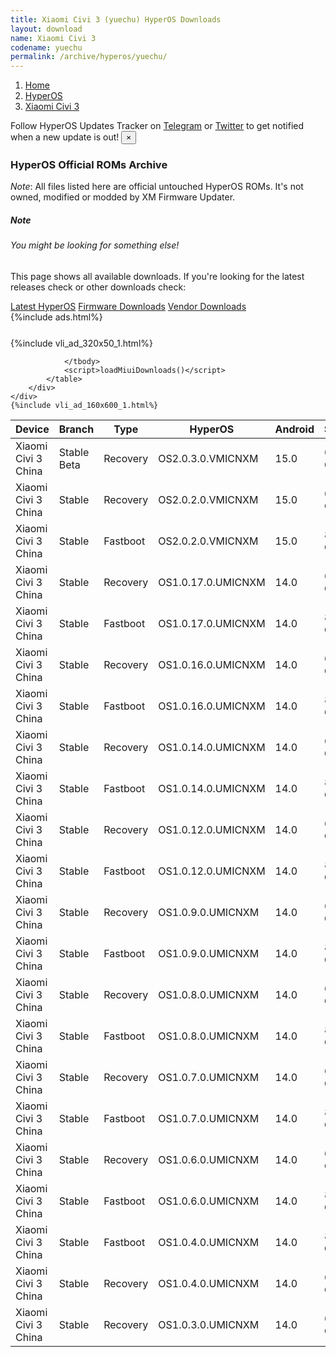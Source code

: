 ```yaml
---
title: Xiaomi Civi 3 (yuechu) HyperOS Downloads
layout: download
name: Xiaomi Civi 3
codename: yuechu
permalink: /archive/hyperos/yuechu/
---
```

<nav aria-label="breadcrumb">
    <ol class="breadcrumb">
        <li class="breadcrumb-item"><a href="/">Home</a></li>
        <li class="breadcrumb-item"><a href="/hyperos/">HyperOS</a></li>
        <li class="breadcrumb-item active" aria-current="page"><a href="/hyperos/yuechu/">Xiaomi Civi 3</a></li>
    </ol>
</nav>
<div class="alert alert-primary alert-dismissible fade show" role="alert">
    Follow HyperOS Updates Tracker on <a href="https://t.me/MIUIUpdatesTracker" class="alert-link">Telegram</a>
     or <a href="https://twitter.com/MiFwUpdater" class="alert-link">Twitter</a> to get notified when a new update is out!
    <button type="button" class="close" data-dismiss="alert" aria-label="Close">
        <span aria-hidden="true">&times;</span>
    </button>
</div>

### HyperOS Official ROMs Archive
*Note*: All files listed here are official untouched HyperOS ROMs. It's not owned, modified or modded by XM Firmware Updater.
<div class="card">
  <div class="card-body">
    <h5 class="card-title">Note</h5>
    <h6 class="card-subtitle mb-2 text-muted">You might be looking for something else!</h6>
    <p class="card-text">This page shows all available downloads.
     If you're looking for the latest releases check or other downloads check:</p>
    <a href="/hyperos/yuechu/" class="card-link">Latest HyperOS</a>
    <a href="/firmware/yuechu/" class="card-link">Firmware Downloads</a>
    <a href="/vendor/yuechu/" class="card-link">Vendor Downloads</a>
  </div>
</div>
{%include ads.html%}
<div class="row justify-content-center">
    <div class="col-10">
        <div class="table-responsive-md" style="margin-top: 25px;">
            {%include vli_ad_320x50_1.html%}
            <table id="miui" class="display dt-responsive nowrap compact table table-striped table-hover table-sm">
                <thead class="thead-dark">
                    <tr>
                        <th data-ref="device">Device</th>
                        <th data-ref="branch">Branch</th>
                        <th data-ref="type">Type</th>
                        <th data-ref="miui">HyperOS</th>
                        <th data-ref="android">Android</th>
                        <th data-ref="size">Size</th>
                        <th data-ref="size">Date</th>
                        <th data-ref="link">Link</th>
                    </tr>
                </thead>
                <tbody>
                <tr><td>Xiaomi Civi 3 China</td><td>Stable Beta</td><td>Recovery</td><td>OS2.0.3.0.VMICNXM</td><td>15.0</td><td>6.7 GB</td><td>2025-03-20</td><td><a href="/hyperos/yuechu/stable beta/OS2.0.3.0.VMICNXM/">Download</a></td></tr>
<tr><td>Xiaomi Civi 3 China</td><td>Stable</td><td>Recovery</td><td>OS2.0.2.0.VMICNXM</td><td>15.0</td><td>6.7 GB</td><td>2025-03-04</td><td><a href="/hyperos/yuechu/stable/OS2.0.2.0.VMICNXM/">Download</a></td></tr>
<tr><td>Xiaomi Civi 3 China</td><td>Stable</td><td>Fastboot</td><td>OS2.0.2.0.VMICNXM</td><td>15.0</td><td>8.9 GB</td><td>2025-02-26</td><td><a href="/hyperos/yuechu/stable/OS2.0.2.0.VMICNXM/">Download</a></td></tr>
<tr><td>Xiaomi Civi 3 China</td><td>Stable</td><td>Recovery</td><td>OS1.0.17.0.UMICNXM</td><td>14.0</td><td>6.3 GB</td><td>2025-02-05</td><td><a href="/hyperos/yuechu/stable/OS1.0.17.0.UMICNXM/">Download</a></td></tr>
<tr><td>Xiaomi Civi 3 China</td><td>Stable</td><td>Fastboot</td><td>OS1.0.17.0.UMICNXM</td><td>14.0</td><td>8.7 GB</td><td>2025-01-13</td><td><a href="/hyperos/yuechu/stable/OS1.0.17.0.UMICNXM/">Download</a></td></tr>
<tr><td>Xiaomi Civi 3 China</td><td>Stable</td><td>Recovery</td><td>OS1.0.16.0.UMICNXM</td><td>14.0</td><td>6.3 GB</td><td>2025-01-14</td><td><a href="/hyperos/yuechu/stable/OS1.0.16.0.UMICNXM/">Download</a></td></tr>
<tr><td>Xiaomi Civi 3 China</td><td>Stable</td><td>Fastboot</td><td>OS1.0.16.0.UMICNXM</td><td>14.0</td><td>8.6 GB</td><td>2025-01-09</td><td><a href="/hyperos/yuechu/stable/OS1.0.16.0.UMICNXM/">Download</a></td></tr>
<tr><td>Xiaomi Civi 3 China</td><td>Stable</td><td>Recovery</td><td>OS1.0.14.0.UMICNXM</td><td>14.0</td><td>6.3 GB</td><td>2024-12-04</td><td><a href="/hyperos/yuechu/stable/OS1.0.14.0.UMICNXM/">Download</a></td></tr>
<tr><td>Xiaomi Civi 3 China</td><td>Stable</td><td>Fastboot</td><td>OS1.0.14.0.UMICNXM</td><td>14.0</td><td>8.4 GB</td><td>2024-11-25</td><td><a href="/hyperos/yuechu/stable/OS1.0.14.0.UMICNXM/">Download</a></td></tr>
<tr><td>Xiaomi Civi 3 China</td><td>Stable</td><td>Recovery</td><td>OS1.0.12.0.UMICNXM</td><td>14.0</td><td>6.3 GB</td><td>2024-10-30</td><td><a href="/hyperos/yuechu/stable/OS1.0.12.0.UMICNXM/">Download</a></td></tr>
<tr><td>Xiaomi Civi 3 China</td><td>Stable</td><td>Fastboot</td><td>OS1.0.12.0.UMICNXM</td><td>14.0</td><td>8.3 GB</td><td>2024-10-18</td><td><a href="/hyperos/yuechu/stable/OS1.0.12.0.UMICNXM/">Download</a></td></tr>
<tr><td>Xiaomi Civi 3 China</td><td>Stable</td><td>Recovery</td><td>OS1.0.9.0.UMICNXM</td><td>14.0</td><td>6.3 GB</td><td>2024-09-20</td><td><a href="/hyperos/yuechu/stable/OS1.0.9.0.UMICNXM/">Download</a></td></tr>
<tr><td>Xiaomi Civi 3 China</td><td>Stable</td><td>Fastboot</td><td>OS1.0.9.0.UMICNXM</td><td>14.0</td><td>8.3 GB</td><td>2024-09-06</td><td><a href="/hyperos/yuechu/stable/OS1.0.9.0.UMICNXM/">Download</a></td></tr>
<tr><td>Xiaomi Civi 3 China</td><td>Stable</td><td>Recovery</td><td>OS1.0.8.0.UMICNXM</td><td>14.0</td><td>6.3 GB</td><td>2024-08-28</td><td><a href="/hyperos/yuechu/stable/OS1.0.8.0.UMICNXM/">Download</a></td></tr>
<tr><td>Xiaomi Civi 3 China</td><td>Stable</td><td>Fastboot</td><td>OS1.0.8.0.UMICNXM</td><td>14.0</td><td>8.2 GB</td><td>2024-08-12</td><td><a href="/hyperos/yuechu/stable/OS1.0.8.0.UMICNXM/">Download</a></td></tr>
<tr><td>Xiaomi Civi 3 China</td><td>Stable</td><td>Recovery</td><td>OS1.0.7.0.UMICNXM</td><td>14.0</td><td>6.3 GB</td><td>2024-07-31</td><td><a href="/hyperos/yuechu/stable/OS1.0.7.0.UMICNXM/">Download</a></td></tr>
<tr><td>Xiaomi Civi 3 China</td><td>Stable</td><td>Fastboot</td><td>OS1.0.7.0.UMICNXM</td><td>14.0</td><td>8.2 GB</td><td>2024-07-18</td><td><a href="/hyperos/yuechu/stable/OS1.0.7.0.UMICNXM/">Download</a></td></tr>
<tr><td>Xiaomi Civi 3 China</td><td>Stable</td><td>Recovery</td><td>OS1.0.6.0.UMICNXM</td><td>14.0</td><td>6.4 GB</td><td>2024-04-02</td><td><a href="/hyperos/yuechu/stable/OS1.0.6.0.UMICNXM/">Download</a></td></tr>
<tr><td>Xiaomi Civi 3 China</td><td>Stable</td><td>Fastboot</td><td>OS1.0.6.0.UMICNXM</td><td>14.0</td><td>8.3 GB</td><td>2024-03-21</td><td><a href="/hyperos/yuechu/stable/OS1.0.6.0.UMICNXM/">Download</a></td></tr>
<tr><td>Xiaomi Civi 3 China</td><td>Stable</td><td>Fastboot</td><td>OS1.0.4.0.UMICNXM</td><td>14.0</td><td>8.1 GB</td><td>2024-01-12</td><td><a href="/hyperos/yuechu/stable/OS1.0.4.0.UMICNXM/">Download</a></td></tr>
<tr><td>Xiaomi Civi 3 China</td><td>Stable</td><td>Recovery</td><td>OS1.0.4.0.UMICNXM</td><td>14.0</td><td>6.3 GB</td><td>2024-01-02</td><td><a href="/hyperos/yuechu/stable/OS1.0.4.0.UMICNXM/">Download</a></td></tr>
<tr><td>Xiaomi Civi 3 China</td><td>Stable</td><td>Recovery</td><td>OS1.0.3.0.UMICNXM</td><td>14.0</td><td>6.4 GB</td><td>2023-12-13</td><td><a href="/hyperos/yuechu/stable/OS1.0.3.0.UMICNXM/">Download</a></td></tr>

                </tbody>
                <script>loadMiuiDownloads()</script>
            </table>
        </div>
    </div>
    {%include vli_ad_160x600_1.html%}
</div>
